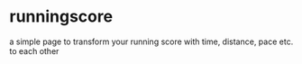 # runningscore
a simple page to transform your running score with time, distance, pace etc. to each other
